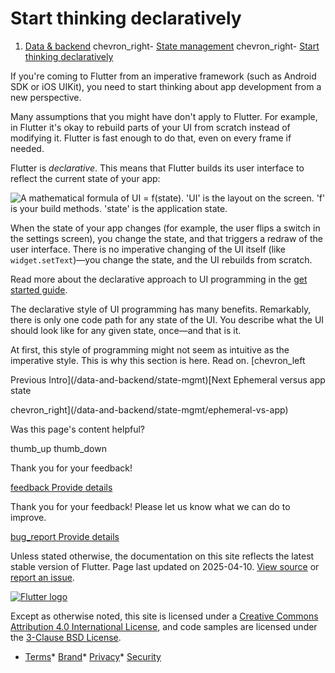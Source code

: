 Start thinking declaratively
============================

1. [Data & backend](/data-and-backend) chevron\_right- [State management](/data-and-backend/state-mgmt) chevron\_right- [Start thinking declaratively](/data-and-backend/state-mgmt/declarative)

If you're coming to Flutter from an imperative framework (such as Android SDK or iOS UIKit), you need to start thinking about app development from a new perspective.

Many assumptions that you might have don't apply to Flutter. For example, in Flutter it's okay to rebuild parts of your UI from scratch instead of modifying it. Flutter is fast enough to do that, even on every frame if needed.

Flutter is *declarative*. This means that Flutter builds its user interface to reflect the current state of your app:

![A mathematical formula of UI = f(state). 'UI' is the layout on the screen. 'f' is your build methods. 'state' is the application state.](/assets/images/docs/development/data-and-backend/state-mgmt/ui-equals-function-of-state.png)

When the state of your app changes (for example, the user flips a switch in the settings screen), you change the state, and that triggers a redraw of the user interface. There is no imperative changing of the UI itself (like `widget.setText`)—you change the state, and the UI rebuilds from scratch.

Read more about the declarative approach to UI programming in the [get started guide](/get-started/flutter-for/declarative).

The declarative style of UI programming has many benefits. Remarkably, there is only one code path for any state of the UI. You describe what the UI should look like for any given state, once—and that is it.

At first, this style of programming might not seem as intuitive as the imperative style. This is why this section is here. Read on. [chevron\_left

Previous Intro](/data-and-backend/state-mgmt)[Next Ephemeral versus app state

chevron\_right](/data-and-backend/state-mgmt/ephemeral-vs-app) 

Was this page's content helpful?

thumb\_up thumb\_down

Thank you for your feedback!

 [feedback Provide details](https://github.com/flutter/website/issues/new?template=1_page_issue.yml&&page-url=https://docs.flutter.dev/data-and-backend/state-mgmt/declarative/&page-source=https://github.com/flutter/website/tree/main/src/content/data-and-backend/state-mgmt/declarative.md)

Thank you for your feedback! Please let us know what we can do to improve.

 [bug\_report Provide details](https://github.com/flutter/website/issues/new?template=1_page_issue.yml&&page-url=https://docs.flutter.dev/data-and-backend/state-mgmt/declarative/&page-source=https://github.com/flutter/website/tree/main/src/content/data-and-backend/state-mgmt/declarative.md)

Unless stated otherwise, the documentation on this site reflects the latest stable version of Flutter. Page last updated on 2025-04-10. [View source](https://github.com/flutter/website/tree/main/src/content/data-and-backend/state-mgmt/declarative.md) or [report an issue](https://github.com/flutter/website/issues/new?template=1_page_issue.yml&&page-url=https://docs.flutter.dev/data-and-backend/state-mgmt/declarative/&page-source=https://github.com/flutter/website/tree/main/src/content/data-and-backend/state-mgmt/declarative.md "Report an issue with this page").

[![Flutter logo](/assets/images/branding/flutter/logo+text/horizontal/white.svg)](https://flutter.dev)

Except as otherwise noted, this site is licensed under a [Creative Commons Attribution 4.0 International License](https://creativecommons.org/licenses/by/4.0/), and code samples are licensed under the [3-Clause BSD License](https://opensource.org/licenses/BSD-3-Clause).

* [Terms](/tos "Terms of use")* [Brand](/brand "Brand usage guidelines")* [Privacy](https://policies.google.com/privacy "Privacy policy")* [Security](/security "Security philosophy and practices")

   